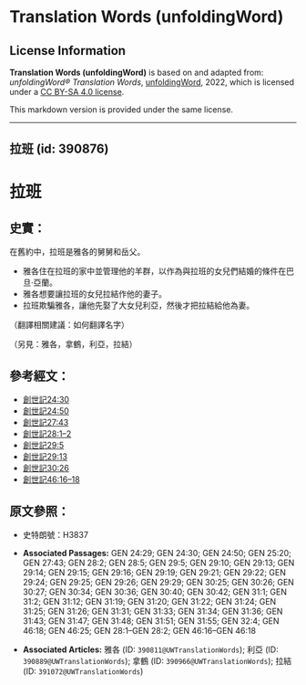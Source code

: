 # Translation Words (unfoldingWord)

## License Information

**Translation Words (unfoldingWord)** is based on and adapted from: _unfoldingWord® Translation Words_, [unfoldingWord](https://unfoldingword.org/utw), 2022, which is licensed under a [CC BY-SA 4.0 license](https://creativecommons.org/licenses/by-sa/4.0/legalcode.en).

This markdown version is provided under the same license.



--------------------------------

## 拉班 (id: 390876)

拉班
==

史實：
---

在舊約中，拉班是雅各的舅舅和岳父。

* 雅各住在拉班的家中並管理他的羊群，以作為與拉班的女兒們結婚的條件在巴旦‧亞蘭。
* 雅各想要讓拉班的女兒拉結作他的妻子。
* 拉班欺騙雅各，讓他先娶了大女兒利亞，然後才把拉結給他為妻。

（翻譯相關建議：如何翻譯名字）

（另見：雅各，拿鶴，利亞，拉結）

參考經文：
-----

* [創世記24:30](https://ref.ly/Gen24:30)
* [創世記24:50](https://ref.ly/Gen24:50)
* [創世記27:43](https://ref.ly/Gen27:43)
* [創世記28:1–2](https://ref.ly/Gen28:1-Gen28:2)
* [創世記29:5](https://ref.ly/Gen29:5)
* [創世記29:13](https://ref.ly/Gen29:13)
* [創世記30:26](https://ref.ly/Gen30:26)
* [創世記46:16–18](https://ref.ly/Gen46:16-Gen46:18)

原文參照：
-----

* 史特朗號：H3837

* **Associated Passages:** GEN 24:29; GEN 24:30; GEN 24:50; GEN 25:20; GEN 27:43; GEN 28:2; GEN 28:5; GEN 29:5; GEN 29:10; GEN 29:13; GEN 29:14; GEN 29:15; GEN 29:16; GEN 29:19; GEN 29:21; GEN 29:22; GEN 29:24; GEN 29:25; GEN 29:26; GEN 29:29; GEN 30:25; GEN 30:26; GEN 30:27; GEN 30:34; GEN 30:36; GEN 30:40; GEN 30:42; GEN 31:1; GEN 31:2; GEN 31:12; GEN 31:19; GEN 31:20; GEN 31:22; GEN 31:24; GEN 31:25; GEN 31:26; GEN 31:31; GEN 31:33; GEN 31:34; GEN 31:36; GEN 31:43; GEN 31:47; GEN 31:48; GEN 31:51; GEN 31:55; GEN 32:4; GEN 46:18; GEN 46:25; GEN 28:1–GEN 28:2; GEN 46:16–GEN 46:18
* **Associated Articles:** 雅各 (ID: `390811@UWTranslationWords`); 利亞 (ID: `390889@UWTranslationWords`); 拿鶴 (ID: `390966@UWTranslationWords`); 拉結 (ID: `391072@UWTranslationWords`)

